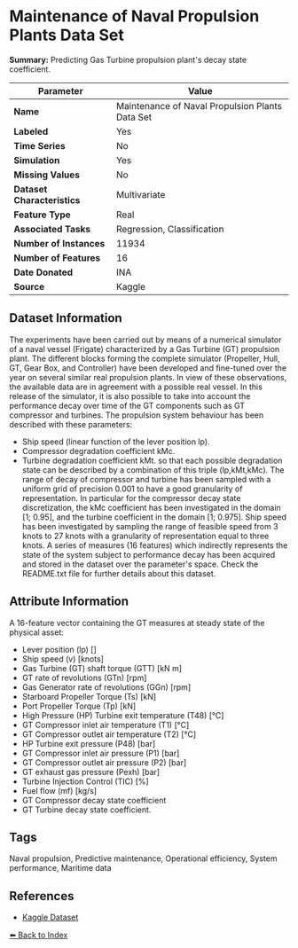 # Maintenance of Naval Propulsion Plants Data Set

**Summary:** Predicting Gas Turbine propulsion plant's decay state coefficient.

| Parameter | Value |
| --- | --- |
| **Name** | Maintenance of Naval Propulsion Plants Data Set |
| **Labeled** | Yes |
| **Time Series** | No |
| **Simulation** | Yes |
| **Missing Values** | No |
| **Dataset Characteristics** | Multivariate |
| **Feature Type** | Real |
| **Associated Tasks** | Regression, Classification |
| **Number of Instances** | 11934 |
| **Number of Features** | 16 |
| **Date Donated** | INA |
| **Source** | Kaggle |

## Dataset Information

The experiments have been carried out by means of a numerical simulator of a naval vessel (Frigate) characterized by a Gas Turbine (GT) propulsion plant. The different blocks forming the complete simulator (Propeller, Hull, GT, Gear Box, and Controller) have been developed and fine-tuned over the year on several similar real propulsion plants. In view of these observations, the available data are in agreement with a possible real vessel.
In this release of the simulator, it is also possible to take into account the performance decay over time of the GT components such as GT compressor and turbines.
The propulsion system behaviour has been described with these parameters:

- Ship speed (linear function of the lever position lp).
- Compressor degradation coefficient kMc.
- Turbine degradation coefficient kMt.
so that each possible degradation state can be described by a combination of this triple (lp,kMt,kMc).
The range of decay of compressor and turbine has been sampled with a uniform grid of precision 0.001 to have a good granularity of representation.
In particular for the compressor decay state discretization, the kMc coefficient has been investigated in the domain [1; 0.95], and the turbine coefficient in the domain [1; 0.975].
Ship speed has been investigated by sampling the range of feasible speed from 3 knots to 27 knots with a granularity of representation equal to three knots.
A series of measures (16 features) which indirectly represents the state of the system subject to performance decay has been acquired and stored in the dataset over the parameter's space.
Check the README.txt file for further details about this dataset.

## Attribute Information

A 16-feature vector containing the GT measures at steady state of the physical asset:
- Lever position (lp) []
- Ship speed (v) [knots]
- Gas Turbine (GT) shaft torque (GTT) [kN m]
- GT rate of revolutions (GTn) [rpm]
- Gas Generator rate of revolutions (GGn) [rpm]
- Starboard Propeller Torque (Ts) [kN]
- Port Propeller Torque (Tp) [kN]
- High Pressure (HP) Turbine exit temperature (T48) [°C]
- GT Compressor inlet air temperature (T1) [°C]
- GT Compressor outlet air temperature (T2) [°C]
- HP Turbine exit pressure (P48) [bar]
- GT Compressor inlet air pressure (P1) [bar]
- GT Compressor outlet air pressure (P2) [bar]
- GT exhaust gas pressure (Pexh) [bar]
- Turbine Injection Control (TIC) [%]
- Fuel flow (mf) [kg/s]
- GT Compressor decay state coefficient
- GT Turbine decay state coefficient.

## Tags

Naval propulsion, Predictive maintenance, Operational efficiency, System performance, Maritime data

## References

- [Kaggle Dataset](https://www.kaggle.com/datasets/elikplim/maintenance-of-naval-propulsion-plants-data-set)

[⬅️ Back to Index](../README.md)
